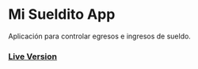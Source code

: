 <h1 class="code-line" data-line-start=0 data-line-end=1 ><a id="Sueldito_0"></a>Mi Sueldito App</h1>
<p class="has-line-data" data-line-start="1" data-line-end="2">Aplicación para controlar egresos e ingresos de sueldo.</p>
<h3><a target="_blank" href="app-sueldito-js.vercel.app">Live Version</a></h3>
